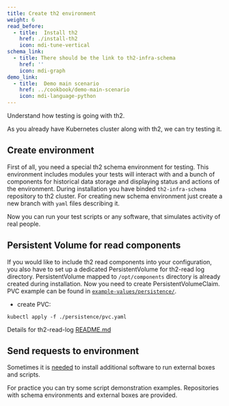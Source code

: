 ```yaml
---
title: Create th2 environment
weight: 6
read_before:
  - title:  Install th2
    href: ./install-th2
    icon: mdi-tune-vertical
schema_link:
  - title: There should be the link to th2-infra-schema
    href: ''
    icon: mdi-graph
demo_link:
  - title:  Demo main scenario
    href: ../cookbook/demo-main-scenario
    icon: mdi-language-python
---
```


Understand how testing is going with th2.

<!--more-->

As you already have Kubernetes cluster along with th2, we can try testing it.


## Create environment

First of all, you need a special th2 schema environment for testing. This environment includes modules your tests will interact with and a bunch of components for historical data storage and displaying status and actions of the environment. During installation you have binded `th2-infra-schema` repository to th2 cluster. For creating new schema environment just create a new branch with `yaml` files describing it.

<recommendations :items="schema_link"></recommendations>

Now you can run your test scripts or any software, that simulates activity of real people.

## Persistent Volume for read components

If you would like to include th2 read components into your configuration, you also have to set up a dedicated PersistentVolume for th2-read log directory.
PersistentVolume mapped to `/opt/components` directory is already created during installation. Now you need to create PersistentVolumeClaim. PVC example can be found in [`example-values/persistence/`](https://github.com/th2-net/th2-infra/tree/v1.7.3/example-values/persistence).

* create PVC:
```shell
kubectl apply -f ./persistence/pvc.yaml
```

Details for th2-read-log [README.md](https://github.com/th2-net/th2-read-log#configuration)

## Send requests to environment

<notice info>

Sometimes it is [needed](./requirements/software#tester-box) to install additional software to run external boxes and scripts.

</notice>

For practice you can try some script demonstration examples. Repositories with schema environments and external boxes are provided.

<recommendations :items="demo_link"></recommendations>
